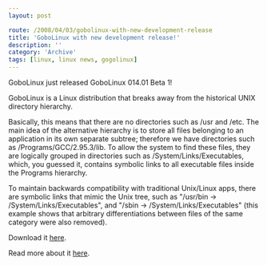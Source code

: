 ```yaml
---
layout: post

route: /2008/04/03/gobolinux-with-new-development-release
title: 'GoboLinux with new development release!'
description: ''
category: 'Archive'
tags: [linux, linux news, gogolinux]
---
```


GoboLinux just released GoboLinux 014.01 Beta 1!

GoboLinux is a Linux distribution that breaks away from the historical UNIX
directory hierarchy.

Basically, this means that there are no directories such as /usr and /etc. The
main idea of the alternative hierarchy is to store all files belonging to an
application in its own separate subtree; therefore we have directories such as
/Programs/GCC/2.95.3/lib. To allow the system to find these files, they are
logically grouped in directories such as /System/Links/Executables, which, you
guessed it, contains symbolic links to all executable files inside the Programs
hierarchy.

To maintain backwards compatibility with traditional Unix/Linux apps, there are
symbolic links that mimic the Unix tree, such as "/usr/bin ->
/System/Links/Executables", and "/sbin -> /System/Links/Executables" (this
example shows that arbitrary differentiations between files of the same category
were also removed).

Download it
<a class="ph" target="_blank" rel="noopener noreferrer" href="http://www.gobolinux.org/?page=downloads">here</a>.

Read more about it
<a class="ph" target="_blank" rel="noopener noreferrer" href="http://www.gobolinux.org/">here</a>.
